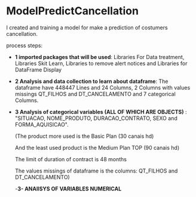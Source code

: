 # ModelPredictCancellation
I created and training a model for make a prediction of costumers cancellation.

process steps: 
- **1 imported packages that will be used**: Libraries For Data treatment, Libraries Skit Learn, Libraries to remove alert notices and Libraries for DataFrame Display

- **2 Analysis and data collection to learn about dataframe**: The dataframe have 448447 Lines and 24 Columns, 2 Columns with values missings QT_FILHOS and DT_CANCELAMENTO and 7 categorical Columns.

- **3 Analysis of categorical variables (ALL OF WHICH ARE OBJECTS)** : "SITUACAO, NOME_PRODUTO, DURACAO_CONTRATO, SEXO and FORMA_AQUISICAO".

  (The product more used is the Basic Plan (30 canais hd)

  And the least used product is the Medium Plan TOP (90 canais hd)

  The limit of duration of contract is 48 months

  The values missings of dataframe is the columns: QT_FILHOS and DT_CANCELAMENTO)

  -**3- ANAlISYS OF VARIABLES NUMERICAL**
